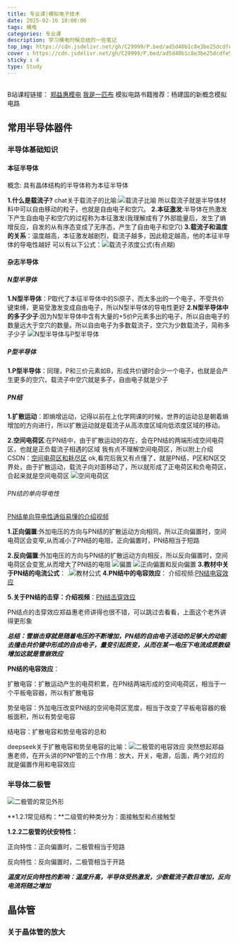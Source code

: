 ```yaml
---
title: 专业课|模拟电子技术
date: 2025-02-16 18:00:00
tags: 模电
categories: 专业课
description: 学习模电时候总结的一些笔记
top_img: https://cdn.jsdelivr.net/gh/C29999/P.bed/ad5d40b1c8e3be25dcdfe53a2da74498.jpg
cover : https://cdn.jsdelivr.net/gh/C29999/P.bed/ad5d40b1c8e3be25dcdfe53a2da74498.jpg
sticky : 4
type: Study
---
```


##

B站课程链接：
[郑益惠模电](https://www.bilibili.com/video/BV1Gt411b7Zq?spm_id_from=333.788.videopod.episodes&vd_source=c5401a748b9181518ac8973e4357cb19&p=2)
[我是一匹布](https://space.bilibili.com/385103019)
模拟电路书籍推荐：杨建国的新概念模拟电路

## 常用半导体器件

### 半导体基础知识

#### 本征半导体

概念: 具有晶体结构的半导体称为本征半导体

**1.什么是载流子?**
chat关于载流子的比喻:![载流子比喻](https://cdn.jsdelivr.net/gh/C29999/P.bed/78cf4f33ad6528dd349c0430b5a2123.png)
所以载流子就是半导体材料中可以自由移动的粒子，也就是自由电子和空穴。
**2.本征激发**:半导体在热激发下产生自由电子和空穴的过程称为本征激发(我理解成有了外部能量后，发生了熵增反应，自发的从有序态变成了无序态，产生了自由电子和空穴)
**3.载流子和温度的关系**：温度越高，本征激发越剧烈，载流子越多，因此稳定越高，他的本征半导体的导电性越好
可以有以下公式：![载流子浓度公式](https://cdn.jsdelivr.net/gh/C29999/P.bed/008cb8547223451d33f4afb46bb3f934.png)(有点糊)

#### 杂志半导体

##### N型半导体

**1.N型半导体**：P取代了本征半导体中的Si原子，而太多出的一个电子，不受共价键束缚，更易受激发变成自由电子，所以N型半导体的导电性更好
**2.N型半导体中的多子少子**:因为N型半导体中含有大量的+5价P元素多出的电子，所以自由电子的数量远大于空穴的数量。所以自由电子为多数载流子，空穴为少数载流子，简称多子少子
![N型半导体与P型半导体](https://cdn.jsdelivr.net/gh/C29999/P.bed/628efafadbda3c541bb9ec5668f06a9f.png)

##### P型半导体

**1.P型半导体**：同理，P和三价元素如B，形成共价键时会少一个电子，也就是会产生更多的空穴，载流子中空穴就是多子，自由电子就是少子

##### PN结

**1.扩散运动**：即熵增运动，记得以前在上化学网课的时候，世界的运动总是朝着熵增加的方向进行，所以扩散运动就是载流子从高浓度区域向低浓度区域的移动。

**2.空间电荷区**:在PN结中，由于扩散运动的存在，会在PN结的两端形成空间电荷区，也就是正负载流子相遇的区域
我有点不理解空间电荷区，所以附上介绍CSDN：[空间电荷区和耗尽区](https://blog.csdn.net/weixin_45293089/article/details/129633480)
ok,看完后我又有点懂了，就是PN结，P区和N区交界处，由于扩散运动，载流子向对面移动了，所以就形成了正电荷区和负电荷区，合起来就是空间电荷区
![空间电荷区](https://cdn.jsdelivr.net/gh/C29999/P.bed/3a733c6f5b264a4d86f8c6d24710063e.png)

###### PN结的单向导电性

[PN结单向导电性通俗易懂的介绍视频](https://www.bilibili.com/video/BV1Ph4y1a7ce/?spm_id_from=333.337.search-card.all.click&vd_source=c5401a748b9181518ac8973e4357cb19)

**1.正向偏置**:外加电压的方向与PN结的扩散运动方向相同，所以正向偏置时，空间电荷区会变窄,从而减小了PN结的电阻，正向偏置时，PN结相当于短路

**2.反向偏置**:外加电压的方向与PN结的扩散运动方向相反，所以反向偏置时，空间电荷区会变宽,从而增大了PN结的电阻
![偏置](https://cdn.jsdelivr.net/gh/C29999/P.bed/7fc9adfc8e66d0ec355ccae6a4a8a856.png)
![正向偏置和反向偏置](https://cdn.jsdelivr.net/gh/C29999/P.bed/927917ee40aee5bdbcf54c70304dae8c.png)
**3.教材中关于PN结的电流公式**：
 .![教材公式](https://cdn.jsdelivr.net/gh/C29999/P.bed/f95ba218879514bd7e6b09ad377ac125.jpg)
**4.PN结中的电容效应**：
介绍视频:[PN结电容效应](https://www.bilibili.com/video/BV1a14y1j712/?spm_id_from=333.337.search-card.all.click&vd_source=c5401a748b9181518ac8973e4357cb19)

**5.关于PN结的击穿：介绍视频**：[PN结击穿效应](https://www.bilibili.com/video/BV1wt411i7Ve/?spm_id_from=333.337.search-card.all.click&vd_source=c5401a748b9181518ac8973e4357cb19)

PN结点的击穿效应郑益惠老师讲得也很不错，可以跳过去看看，上面这个老外讲得更形象

***总结：雪崩击穿就是随着电压的不断增加，PN结的自由电子活动的足够大的动能去撞击共价键中形成的自由电子，量变引起质变，从而在某一电压下电流成质数级增加这就是雪崩效应***

**PN结的电容效应**：

扩散电容：扩散运动产生的电荷积累，在PN结两端形成的空间电荷区，相当于一个平板电容器，所以有扩散电容

势垒电容：外加电压改变PN结的空间电荷区宽度，相当于改变了平板电容器的极板面积，所以有势垒电容

结电容：扩散电容和势垒电容的总和

deepseek关于扩散电容和势垒电容的比喻：![二极管的电容效应](https://cdn.jsdelivr.net/gh/C29999/P.bed/6bee0eaa57dd0b338440cd49117bc791.png)
突然想起郑益惠老师，在开头讲的PNP管的三个作用：放大，开关，电源，后面，两个对应的就是偏置作用和电容效应

### 半导体二极管

 ![二极管的常见外形](https://cdn.jsdelivr.net/gh/C29999/P.bed/45c595a0d82858ec89232a0f81a9754c.png)

**1.2.1常见结构：**二级管的种类分为：面接触型和点接触型

**1.2.2二极管的伏安特性：** 

正向特性：正向偏置时，二极管相当于短路

反向特性：反向偏置时，二极管相当于开路

***温度对反向特性的影响：温度升高，半导体受热激发，少数载流子数目增加，反向电流将随之增加***

## 晶体管

### 关于晶体管的放大